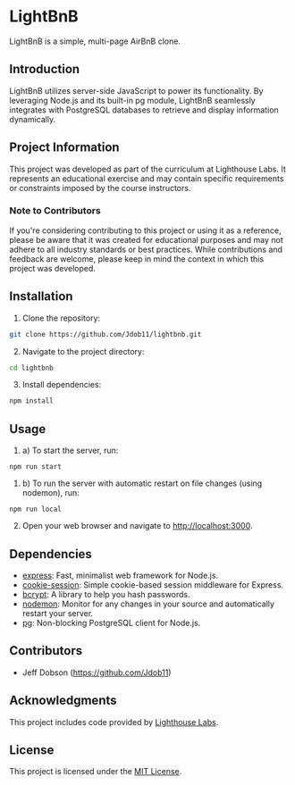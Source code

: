 # LightBnB

LightBnB is a simple, multi-page AirBnB clone.

## Introduction

LightBnB utilizes server-side JavaScript to power its functionality. By leveraging Node.js and its built-in pg module, LightBnB seamlessly integrates with PostgreSQL databases to retrieve and display information dynamically.

## Project Information

This project was developed as part of the curriculum at Lighthouse Labs. It represents an educational exercise and may contain specific requirements or constraints imposed by the course instructors.

### Note to Contributors

If you're considering contributing to this project or using it as a reference, please be aware that it was created for educational purposes and may not adhere to all industry standards or best practices. While contributions and feedback are welcome, please keep in mind the context in which this project was developed.

## Installation

1. Clone the repository:

```bash
git clone https://github.com/Jdob11/lightbnb.git
```

2. Navigate to the project directory:

```bash
cd lightbnb
```

3. Install dependencies:

```bash
npm install
```

## Usage
1. a) To start the server, run:

```
npm run start
```

1. b) To run the server with automatic restart on file changes (using nodemon), run:

```
npm run local
```

2. Open your web browser and navigate to [http://localhost:3000](http://localhost:3000).

## Dependencies
- [express](https://www.npmjs.com/package/express): Fast, minimalist web framework for Node.js.
- [cookie-session](https://www.npmjs.com/package/cookie-session): Simple cookie-based session middleware for Express.
- [bcrypt](https://www.npmjs.com/package/bcrypt): A library to help you hash passwords.
- [nodemon](https://www.npmjs.com/package/nodemon): Monitor for any changes in your source and automatically restart your server.
- [pg](https://www.npmjs.com/package/pg): Non-blocking PostgreSQL client for Node.js.

## Contributors

- Jeff Dobson (https://github.com/Jdob11)

## Acknowledgments

This project includes code provided by [Lighthouse Labs](https://www.lighthouselabs.ca/).

## License

This project is licensed under the [MIT License](LICENSE).